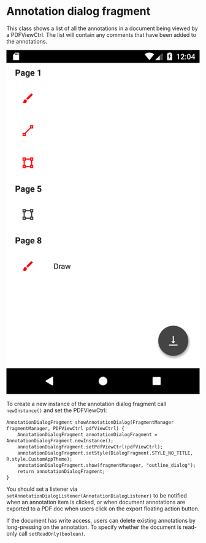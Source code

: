 # Annotation dialog fragment

This class shows a list of all the annotations in a document being viewed by a PDFViewCtrl. The list will contain any comments that have been added to the annotations.

![](img/annotations.png "Annotation dialog fragment")

To create a new instance of the annotation dialog fragment call `newInstance()` and set the PDFViewCtrl: 
```android
AnnotationDialogFragment showAnnotationDialog(FragmentManager fragmentManager, PDFViewCtrl pdfViewCtrl) {
    AnnotationDialogFragment annotationDialogFragment = AnnotationDialogFragment.newInstance();
    annotationDialogFragment.setPdfViewCtrl(pdfViewCtrl);
    annotationDialogFragment.setStyle(DialogFragment.STYLE_NO_TITLE, R.style.CustomAppTheme);
    annotationDialogFragment.show(fragmentManager, "outline_dialog");
    return annotationDialogFragment;
}
```

You should set a listener via `setAnnotationDialogListener(AnnotationDialogListener)` to be notified when an annotation item is clicked, or when document annotations are exported to a PDF doc when users click on the export floating action button.

If the document has write access, users can delete existing annotations by long-pressing on the annotation. To specify whether the document is read-only call `setReadOnly(boolean)`.

